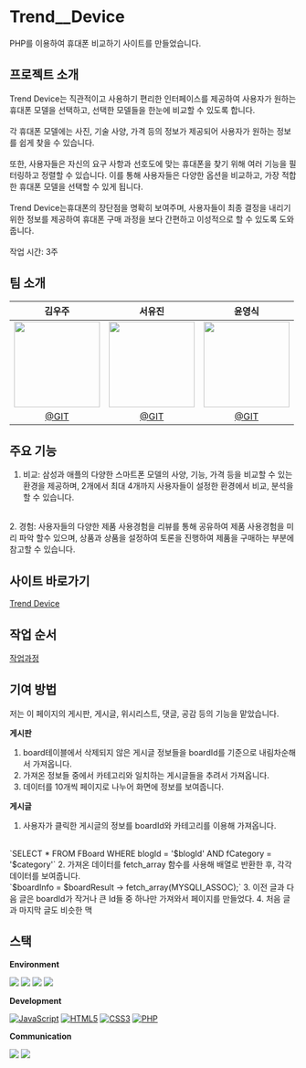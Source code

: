 # Trend__Device
PHP를 이용하여 휴대폰 비교하기 사이트를 만들었습니다.

## 프로젝트 소개
Trend Device는 직관적이고 사용하기 편리한 인터페이스를 제공하여 사용자가 원하는 휴대폰 모델을 선택하고, 선택한 모델들을 한눈에 비교할 수 있도록 합니다.    
<br>
각 휴대폰 모델에는 사진, 기술 사양, 가격 등의 정보가 제공되어 사용자가 원하는 정보를 쉽게 찾을 수 있습니다.   
<br>
또한, 사용자들은 자신의 요구 사항과 선호도에 맞는 휴대폰을 찾기 위해 여러 기능을 필터링하고 정렬할 수 있습니다. 이를 통해 사용자들은 다양한 옵션을 비교하고, 가장 적합한 휴대폰 모델을 선택할 수 있게 됩니다.   
<br>
Trend Device는휴대폰의 장단점을 명확히 보여주며, 사용자들이 최종 결정을 내리기 위한 정보를 제공하여 휴대폰 구매 과정을 보다 간편하고 이성적으로 할 수 있도록 도와줍니다.
<br>
<br>
작업 시간: 3주

## 팀 소개
|김우주|서유진|윤영식|
|:---:|:---:|:---:|
|<img width="150px" src="https://avatars.githubusercontent.com/u/144635615?v=4" />|<img width="150px" src="https://avatars.githubusercontent.com/u/144635615?v=4">|<img width="150px" src="https://avatars.githubusercontent.com/u/144635615?v=4">|
|[@GIT](https://github.com/rlanrid)|[@GIT](#)|[@GIT](https://github.com/yunyoungsik/)|


## 주요 기능
1. 비교: 삼성과 애플의 다양한 스마트폰 모델의 사양, 기능, 가격 등을 비교할 수 있는 환경을 제공하며, 2개에서 최대 4개까지 사용자들이 설정한 환경에서 비교, 분석을 할 수 있습니다.
<br>
2. 경험: 사용자들의 다양한 제품 사용경험을 리뷰를 통해 공유하여 제품 사용경험을 미리 파악 할수 있으며, 상품과 상품을 설정하여 토론을 진행하여 제품을 구매하는 부분에 참고할 수 있습니다.

## 사이트 바로가기
[Trend Device](http://rlanrider9.dothome.co.kr/TDsite/php/main/main.php)

## 작업 순서
[작업과정](http://rlanrider9.dothome.co.kr/TDsite/index.html)


## 기여 방법
저는 이 페이지의 게시판, 게시글, 위시리스트, 댓글, 공감 등의 기능을 맡았습니다.   

**게시판**
1. board테이블에서 삭제되지 않은 게시글 정보들을 boardId를 기준으로 내림차순해서 가져옵니다.
2. 가져온 정보들 중에서 카테고리와 일치하는 게시글들을 추려서 가져옵니다.
3. 데이터를 10개씩 페이지로 나누어 화면에 정보를 보여줍니다.

**게시글**
1. 사용자가 클릭한 게시글의 정보를 boardId와 카테고리를 이용해 가져옵니다.
<br>
`SELECT * FROM FBoard WHERE blogId = '$blogId' AND fCategory = '$category'`
2. 가져온 데이터를 fetch_array 함수를 사용해 배열로 반환한 후, 각각 데이터를 보여줍니다.
<br>
`$boardInfo = $boardResult -> fetch_array(MYSQLI_ASSOC);`
3. 이전 글과 다음 글은 boardId가 작거나 큰 Id들 중 하나만 가져와서 페이지를 만들었다.
4. 처음 글과 마지막 글도 비슷한 맥


## 스택
**Environment**
<div>
    <img src="https://img.shields.io/badge/VisualStudioCode-007ACC?style=flat-square&logo=VisualStudioCode&logoColor=white">
    <img src="https://img.shields.io/badge/Github-181717?style=flat-square&logo=Github&logoColor=white"> 
    <img src="https://img.shields.io/badge/Git-F05032?style=flat-square&logo=Git&logoColor=white">
    <img src="https://img.shields.io/badge/Filezilla-BF0000?style=flat-square&logo=Filezilla&logoColor=white">
</div>
  
**Development**
<div>
  <a href="#"><img alt="JavaScript" src="https://img.shields.io/badge/JavaScript-F7DF1E?style=flat&logo=JavaScript&logoColor=white"></a>
  <a href="#"><img alt="HTML5" src="https://img.shields.io/badge/HTML5-E34F26?logo=HTML5&logoColor=white"></a>
  <a href="#"><img alt="CSS3" src="https://img.shields.io/badge/CSS3-1572B6?logo=CSS3&logoColor=white"></a>
  <a href="#"><img alt="PHP" src="https://img.shields.io/badge/PHP-777BB4?logo=PHP&logoColor=white"></a>
</div>

**Communication**
<div>
    <img src="https://img.shields.io/badge/Slack-4A154B?style=flat-square&logo=Slack&logoColor=white">
    <img src="https://img.shields.io/badge/Notion-000000?style=flat-square&logo=Notion&logoColor=white">
</div>
